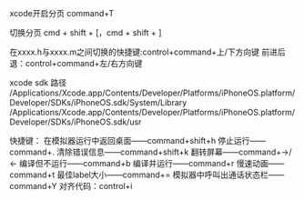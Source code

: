 xcode开启分页
command+T

切换分页
cmd + shift + [，cmd + shift + ]

在xxxx.h与xxxx.m之间切换的快捷键:control+command+上/下方向键
前进后退：control+command+左/右方向键

xcode sdk 路径
/Applications/Xcode.app/Contents/Developer/Platforms/iPhoneOS.platform/Developer/SDKs/iPhoneOS.sdk/System/Library
/Applications/Xcode.app/Contents/Developer/Platforms/iPhoneOS.platform/Developer/SDKs/iPhoneOS.sdk/usr


快捷键：
在模拟器运行中返回桌面——command+shift+h
停止运行——command+.
清除错误信息——command+shift+k
翻转屏幕——command+→/←
编译但不运行——command+b
编译并运行——command+r
慢速动画——command+t
最佳label大小——command+=
模拟器中呼叫出通话状态栏——command+Y
对齐代码：control+i
